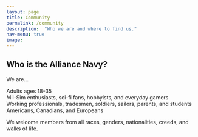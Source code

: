 ```yaml
---
layout: page
title: Community
permalink: /community
description:  "Who we are and where to find us."
nav-menu: true
image: 
---
```


<div id="main" class="alt">
<section id="one">
<div class="inner">


<h2>Who is the Alliance Navy?</h2>

<p>We are…</p>

<dl>
	<dt>Adults ages 18-35</dt>
  <dt>Mil-Sim enthusiasts, sci-fi fans, hobbyists, and everyday gamers</dt>
  <dt>Working professionals, tradesmen, soldiers, sailors, parents, and students</dt>
  <dt>Americans, Canadians, and Europeans</dt>
</dl>

<p>We welcome members from all races, genders, nationalities, creeds, and walks of life.</p>

</div>
</section>
</div>
